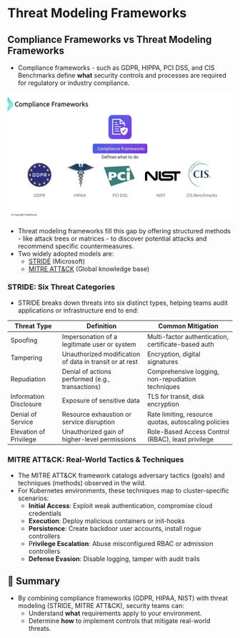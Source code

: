 # Threat Modeling Frameworks

## Compliance Frameworks vs Threat Modeling Frameworks
- Compliance frameworks - such as GDPR, HIPPA, PCI DSS, and CIS Benchmarks define **what** security controls and processes are required for regulatory or industry compliance.

![Compliance Framework](../images/compliance-frameworks.png)

- Threat modeling frameworks fill this gap by offering structured methods - like attack trees or matrices - to discover potential attacks and recommend specific countermeasures. 
- Two widely adopted models are:
    - [STRIDE](https://docs.microsoft.com/security/compass/stride) (Microsoft)
    - [MITRE ATT&CK](https://attack.mitre.org/) (Global knowledge base)

### STRIDE: Six Threat Categories
- STRIDE breaks down threats into six distinct types, helping teams audit applications or infrastructure end to end:

| Threat Type | Definition | Common Mitigation | 
|-------------|------------|-------------------|
| Spoofing | Impersonation of a legitimate user or system | Multi-factor authentication, certificate-based auth |
| Tampering | Unauthorized modification of data in transit or at rest | Encryption, digital signatures |
| Repudiation | Denial of actions performed (e.g., transactions) | Comprehensive logging, non-repudiation techniques |
| Information Disclosure | Exposure of sensitive data | TLS for transit, disk encryption |
| Denial of Service | Resource exhaustion or service disruption | Rate limiting, resource quotas, autoscaling policies |
| Elevation of Privilege | Unauthorized gain of higher-level permissions | Role-Based Access Control (RBAC), least privilege | 

### MITRE ATT&CK: Real-World Tactics & Techniques
- The MITRE ATT&CK framework catalogs adversary tactics (goals) and techniques (methods) observed in the wild. 
- For Kubernetes environments, these techniques map to cluster-specific scenarios:
    - **Initial Access**: Exploit weak authentication, compromise cloud credentials
    - **Execution**: Deploy malicious containers or init-hooks
    - **Persistence**: Create backdoor user accounts, install rogue controllers
    - P**rivilege Escalation**: Abuse misconfigured RBAC or admission controllers
    - **Defense Evasion**: Disable logging, tamper with audit trails

## 📌 Summary
- By combining compliance frameworks (GDPR, HIPAA, NIST) with threat modeling (STRIDE, MITRE ATT&CK), security teams can:
    - Understand **what** requirements apply to your environment.
    - Determine **how** to implement controls that mitigate real-world threats.
